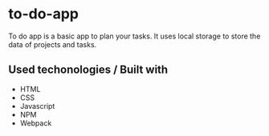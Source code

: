 # to-do-app

To do app is a basic app to plan your tasks. It uses local storage to store the data of projects and tasks.

## Used techonologies  / Built with
- HTML
- CSS
- Javascript
- NPM
- Webpack
